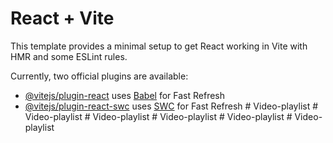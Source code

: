 # React + Vite

This template provides a minimal setup to get React working in Vite with HMR and some ESLint rules.

Currently, two official plugins are available:

- [@vitejs/plugin-react](https://github.com/vitejs/vite-plugin-react/blob/main/packages/plugin-react/README.md) uses [Babel](https://babeljs.io/) for Fast Refresh
- [@vitejs/plugin-react-swc](https://github.com/vitejs/vite-plugin-react-swc) uses [SWC](https://swc.rs/) for Fast Refresh
#   V i d e o - p l a y l i s t  
 #   V i d e o - p l a y l i s t  
 #   V i d e o - p l a y l i s t  
 #   V i d e o - p l a y l i s t  
 #   V i d e o - p l a y l i s t  
 #   V i d e o - p l a y l i s t  
 